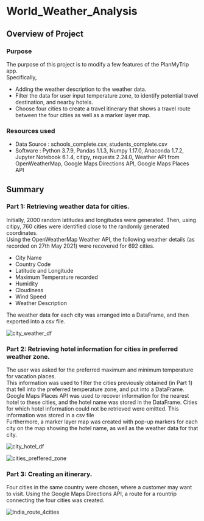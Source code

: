 # World_Weather_Analysis

## Overview of Project 

### Purpose

The purpose of this project is to modify a few features of the PlanMyTrip app.\
Specifically,
- Adding the weather description to the weather data.
- Filter the data for user input temperature zone, to identify potential travel destination, and nearby hotels.
- Choose four cities to create a travel itinerary that shows a travel route between the four cities as well as a marker layer map.

### Resources used
- Data Source : schools_complete.csv, students_complete.csv
- Software : Python 3.7.9, Pandas 1.1.3, Numpy 1.17.0, Anaconda 1.7.2, Jupyter Notebook 6.1.4, citipy, requests 2.24.0, Weather API from OpenWeatherMap, Google Maps Directions API, Google Maps Places API

## Summary 
### Part 1: Retrieving weather data for cities.
Initially, 2000 random latitudes and longitudes were generated. Then, using citipy, 760 cities were identified close to the randomly generated coordinates.\
Using the OpenWeatherMap Weather API, the following weather details (as recorded on 27th May 2021) were recovered for 692 cities.
- City Name
- Country Code
- Latitude and Longitude 
- Maximum Temperature recorded 
- Humidity
- Cloudiness
- Wind Speed
- Weather Description

The weather data for each city was arranged into a DataFrame, and then exported into a csv file.

![city_weather_df](https://user-images.githubusercontent.com/71800628/120078237-12daca80-c074-11eb-9b82-6e242bafb8eb.png)

### Part 2: Retrieving hotel information for cities in preferred weather zone.
The user was asked for the preferred maximum and minimum temperature for vacation places.\
This information was used to filter the cities previously obtained (in Part 1) that fell into the preferred temperature zone, and put into a DataFrame.\
Google Maps Places API was used to recover information for the nearest hotel to these cities, and the hotel name was stored in the DataFrame. Cities for which hotel information could not be retrieved were omitted. This information was stored in a csv file\
Furthermore, a marker layer map was created with pop-up markers for each city on the map showing the hotel name, as well as the weather data for that city.

![city_hotel_df](https://user-images.githubusercontent.com/71800628/120078253-29812180-c074-11eb-857d-3d22decd8699.png)

![cities_preffered_zone](https://user-images.githubusercontent.com/71800628/120078257-356ce380-c074-11eb-83a5-e2cad42307df.png)

### Part 3: Creating an itinerary.
Four cities in the same country were chosen, where a customer may want to visit. Using the Google Maps Directions API, a route for a rountrip connecting the four cities was created.

![India_route_4cities](https://user-images.githubusercontent.com/71800628/120078262-40c00f00-c074-11eb-87e1-7fefdca50a21.png)
